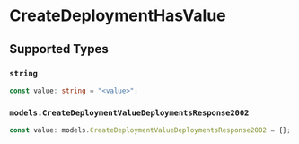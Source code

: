 # CreateDeploymentHasValue


## Supported Types

### `string`

```typescript
const value: string = "<value>";
```

### `models.CreateDeploymentValueDeploymentsResponse2002`

```typescript
const value: models.CreateDeploymentValueDeploymentsResponse2002 = {};
```

